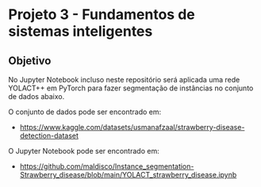 # Projeto 3 - Fundamentos de sistemas inteligentes

## Objetivo

No Jupyter Notebook incluso neste repositório será aplicada uma rede YOLACT++ em PyTorch para fazer segmentação de instâncias no conjunto de dados abaixo.

O conjunto de dados pode ser encontrado em:
* https://www.kaggle.com/datasets/usmanafzaal/strawberry-disease-detection-dataset

O Jupyter Notebook pode ser encontrado em:
* https://github.com/maldisco/Instance_segmentation-Strawberry_disease/blob/main/YOLACT_strawberry_disease.ipynb
